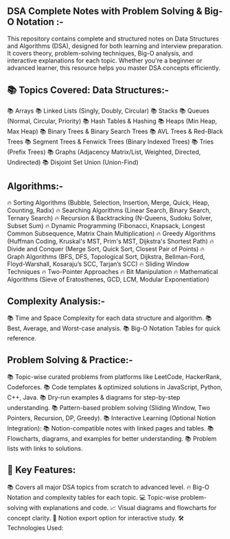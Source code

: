 DSA Complete Notes with Problem Solving & Big-O Notation :-
----------------------------------------------------------
This repository contains complete and structured notes on Data Structures and Algorithms (DSA), designed for both learning and interview preparation. It covers theory, problem-solving techniques, Big-O analysis, and interactive explanations for each topic.
Whether you're a beginner or advanced learner, this resource helps you master DSA concepts efficiently.

📚 Topics Covered:
Data Structures:-
----------------
📚 Arrays
📚 Linked Lists (Singly, Doubly, Circular)
📚 Stacks
📚 Queues (Normal, Circular, Priority)
📚 Hash Tables & Hashing
📚 Heaps (Min Heap, Max Heap)
📚 Binary Trees & Binary Search Trees
📚 AVL Trees & Red-Black Trees
📚 Segment Trees & Fenwick Trees (Binary Indexed Trees)
📚 Tries (Prefix Trees)
📚 Graphs (Adjacency Matrix/List, Weighted, Directed, Undirected)
📚 Disjoint Set Union (Union-Find)

Algorithms:-
--------------
🔥 Sorting Algorithms (Bubble, Selection, Insertion, Merge, Quick, Heap, Counting, Radix)
🔥 Searching Algorithms (Linear Search, Binary Search, Ternary Search)
🔥 Recursion & Backtracking (N-Queens, Sudoku Solver, Subset Sum)
🔥 Dynamic Programming (Fibonacci, Knapsack, Longest Common Subsequence, Matrix Chain Multiplication)
🔥 Greedy Algorithms (Huffman Coding, Kruskal's MST, Prim's MST, Dijkstra's Shortest Path)
🔥 Divide and Conquer (Merge Sort, Quick Sort, Closest Pair of Points)
🔥 Graph Algorithms (BFS, DFS, Topological Sort, Dijkstra, Bellman-Ford, Floyd-Warshall, Kosaraju’s SCC, Tarjan’s SCC)
🔥 Sliding Window Techniques
🔥 Two-Pointer Approaches
🔥 Bit Manipulation
🔥 Mathematical Algorithms (Sieve of Eratosthenes, GCD, LCM, Modular Exponentiation)

Complexity Analysis:-
--------------------
📚 Time and Space Complexity for each data structure and algorithm.
📚 Best, Average, and Worst-case analysis.
📚 Big-O Notation Tables for quick reference.

Problem Solving & Practice:-
---------------------------
📚 Topic-wise curated problems from platforms like LeetCode, HackerRank, Codeforces.
📚 Code templates & optimized solutions in JavaScript, Python, C++, Java.
📚 Dry-run examples & diagrams for step-by-step understanding.
📚 Pattern-based problem solving (Sliding Window, Two Pointers, Recursion, DP, Greedy).
📚 Interactive Learning (Optional Notion Integration):
📚 Notion-compatible notes with linked pages and tables.
📚 Flowcharts, diagrams, and examples for better understanding.
📚 Problem lists with links to solutions.

🚀 Key Features:
-----------------
📚 Covers all major DSA topics from scratch to advanced level.
🔥 Big-O Notation and complexity tables for each topic.
💻 Topic-wise problem-solving with explanations and code.
📈 Visual diagrams and flowcharts for concept clarity.
📄 Notion export option for interactive study.
🛠️ Technologies Used:
